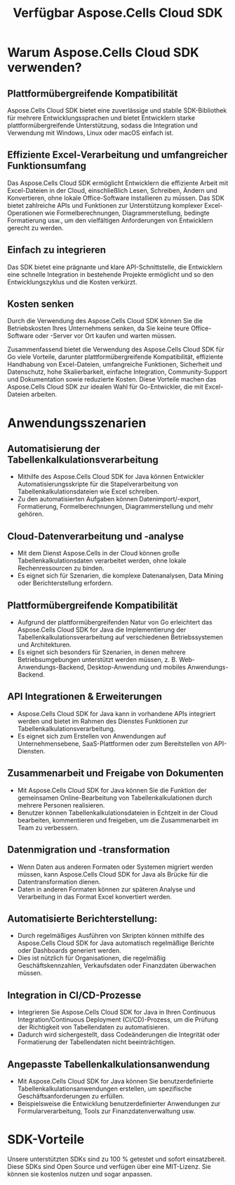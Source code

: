 ﻿---
title: Verfügbar Aspose.Cells Cloud SDK
second_title: Documen
ArticleTitle: "Available Aspose.Cells Cloud SDKs: C#, Java, PHP, Python, Ruby, Node.js, Go, Per"
LinkTitle: Available SDK
type: docs
url: /de/available-sdks/
description: Aspose.Cells Cloud unterstützt Excel zum Erstellen, Konvertieren, Zusammenführen, Teilen, Schützen, für innere Objektoperationen usw.
weight: 30
kwords: Excel, Office Cloud, REST API, Tabellenkalkulation, PDF, CSV, Json, Markdown, Verfügbare SDKs
---
# **Warum Aspose.Cells Cloud SDK verwenden?**

## **Plattformübergreifende Kompatibilität**

Aspose.Cells Cloud SDK bietet eine zuverlässige und stabile SDK-Bibliothek für mehrere Entwicklungssprachen und bietet Entwicklern starke plattformübergreifende Unterstützung, sodass die Integration und Verwendung mit Windows, Linux oder macOS einfach ist.

## **Effiziente Excel-Verarbeitung und umfangreicher Funktionsumfang**

Das Aspose.Cells Cloud SDK ermöglicht Entwicklern die effiziente Arbeit mit Excel-Dateien in der Cloud, einschließlich Lesen, Schreiben, Ändern und Konvertieren, ohne lokale Office-Software installieren zu müssen. Das SDK bietet zahlreiche APIs und Funktionen zur Unterstützung komplexer Excel-Operationen wie Formelberechnungen, Diagrammerstellung, bedingte Formatierung usw., um den vielfältigen Anforderungen von Entwicklern gerecht zu werden.

## **Einfach zu integrieren**

Das SDK bietet eine prägnante und klare API-Schnittstelle, die Entwicklern eine schnelle Integration in bestehende Projekte ermöglicht und so den Entwicklungszyklus und die Kosten verkürzt.

## **Kosten senken**

Durch die Verwendung des Aspose.Cells Cloud SDK können Sie die Betriebskosten Ihres Unternehmens senken, da Sie keine teure Office-Software oder -Server vor Ort kaufen und warten müssen.

Zusammenfassend bietet die Verwendung des Aspose.Cells Cloud SDK für Go viele Vorteile, darunter plattformübergreifende Kompatibilität, effiziente Handhabung von Excel-Dateien, umfangreiche Funktionen, Sicherheit und Datenschutz, hohe Skalierbarkeit, einfache Integration, Community-Support und Dokumentation sowie reduzierte Kosten. Diese Vorteile machen das Aspose.Cells Cloud SDK zur idealen Wahl für Go-Entwickler, die mit Excel-Dateien arbeiten.

# **Anwendungsszenarien**

## **Automatisierung der Tabellenkalkulationsverarbeitung**

- Mithilfe des Aspose.Cells Cloud SDK for Java können Entwickler Automatisierungsskripte für die Stapelverarbeitung von Tabellenkalkulationsdateien wie Excel schreiben.
- Zu den automatisierten Aufgaben können Datenimport/-export, Formatierung, Formelberechnungen, Diagrammerstellung und mehr gehören.

## **Cloud-Datenverarbeitung und -analyse**

- Mit dem Dienst Aspose.Cells in der Cloud können große Tabellenkalkulationsdaten verarbeitet werden, ohne lokale Rechenressourcen zu binden.
- Es eignet sich für Szenarien, die komplexe Datenanalysen, Data Mining oder Berichterstellung erfordern.

## **Plattformübergreifende Kompatibilität**

- Aufgrund der plattformübergreifenden Natur von Go erleichtert das Aspose.Cells Cloud SDK for Java die Implementierung der Tabellenkalkulationsverarbeitung auf verschiedenen Betriebssystemen und Architekturen.
- Es eignet sich besonders für Szenarien, in denen mehrere Betriebsumgebungen unterstützt werden müssen, z. B. Web-Anwendungs-Backend, Desktop-Anwendung und mobiles Anwendungs-Backend.

## **API Integrationen & Erweiterungen**

- Aspose.Cells Cloud SDK for Java kann in vorhandene APIs integriert werden und bietet im Rahmen des Dienstes Funktionen zur Tabellenkalkulationsverarbeitung.
- Es eignet sich zum Erstellen von Anwendungen auf Unternehmensebene, SaaS-Plattformen oder zum Bereitstellen von API-Diensten.

## **Zusammenarbeit und Freigabe von Dokumenten**

- Mit Aspose.Cells Cloud SDK for Java können Sie die Funktion der gemeinsamen Online-Bearbeitung von Tabellenkalkulationen durch mehrere Personen realisieren.
- Benutzer können Tabellenkalkulationsdateien in Echtzeit in der Cloud bearbeiten, kommentieren und freigeben, um die Zusammenarbeit im Team zu verbessern.

## **Datenmigration und -transformation**

- Wenn Daten aus anderen Formaten oder Systemen migriert werden müssen, kann Aspose.Cells Cloud SDK for Java als Brücke für die Datentransformation dienen.
- Daten in anderen Formaten können zur späteren Analyse und Verarbeitung in das Format Excel konvertiert werden.

## **Automatisierte Berichterstellung:**

- Durch regelmäßiges Ausführen von Skripten können mithilfe des Aspose.Cells Cloud SDK for Java automatisch regelmäßige Berichte oder Dashboards generiert werden.
- Dies ist nützlich für Organisationen, die regelmäßig Geschäftskennzahlen, Verkaufsdaten oder Finanzdaten überwachen müssen.

## **Integration in CI/CD-Prozesse**

- Integrieren Sie Aspose.Cells Cloud SDK for Java in Ihren Continuous Integration/Continuous Deployment (CI/CD)-Prozess, um die Prüfung der Richtigkeit von Tabellendaten zu automatisieren.
- Dadurch wird sichergestellt, dass Codeänderungen die Integrität oder Formatierung der Tabellendaten nicht beeinträchtigen.

## **Angepasste Tabellenkalkulationsanwendung**

- Mit Aspose.Cells Cloud SDK for Java können Sie benutzerdefinierte Tabellenkalkulationsanwendungen erstellen, um spezifische Geschäftsanforderungen zu erfüllen.
- Beispielsweise die Entwicklung benutzerdefinierter Anwendungen zur Formularverarbeitung, Tools zur Finanzdatenverwaltung usw.

# **SDK-Vorteile**

Unsere unterstützten SDKs sind zu 100 % getestet und sofort einsatzbereit. Diese SDKs sind Open Source und verfügen über eine MIT-Lizenz. Sie können sie kostenlos nutzen und sogar anpassen.
